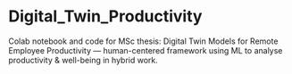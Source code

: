 # Digital_Twin_Productivity
Colab notebook and code for MSc thesis: Digital Twin Models for Remote Employee Productivity — human-centered framework using ML to analyse productivity &amp; well-being in hybrid work.
